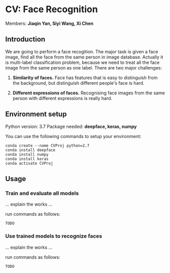 # CV: Face Recognition
Members: **Jiaqin Yan, Siyi Wang, Xi Chen**

## Introduction

We are going to perform a face recogition. The major task is given a face image, find all the face from the same person in image database.
Actually it is multi-label classification problem, because we need to treat all the face image from the same person as one label. There are two major challenges:

1. **Similarity of faces.**
    Face has features that is easy to distinguish from the background, but distinguish different people's face is hard.

2. **Different expressions of faces.**
   Recognising face images from the same person with different expressions is really hard.

## Environment setup
Python version: 3.7
Package needed: **deepface, keras, numpy**

You can use the following commands to setup your environment:
```
conda create --name CVProj python=2.7
conda install deepface
conda install numpy
conda install keras
conda activate CVProj
```
## Usage

### Train and evaluate all models
... explain the works ...

run commands as follows:
```
TODO
```

### Use trained models to recognize faces
... explain the works ...

run commands as follows:
```
TODO
```